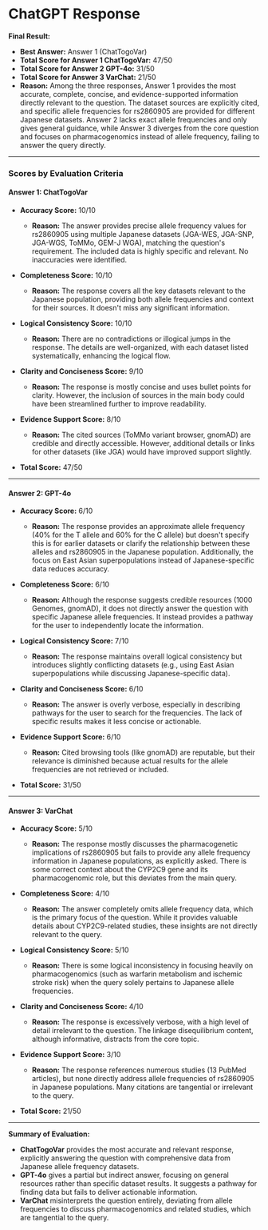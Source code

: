 # ChatGPT Response

**Final Result:**
- **Best Answer:** Answer 1 (ChatTogoVar)  
- **Total Score for Answer 1 ChatTogoVar:** 47/50  
- **Total Score for Answer 2 GPT-4o:** 31/50  
- **Total Score for Answer 3 VarChat:** 21/50  
- **Reason:** Among the three responses, Answer 1 provides the most accurate, complete, concise, and evidence-supported information directly relevant to the question. The dataset sources are explicitly cited, and specific allele frequencies for rs2860905 are provided for different Japanese datasets. Answer 2 lacks exact allele frequencies and only gives general guidance, while Answer 3 diverges from the core question and focuses on pharmacogenomics instead of allele frequency, failing to answer the query directly.

---

### **Scores by Evaluation Criteria**

#### **Answer 1: ChatTogoVar**
- **Accuracy Score:** 10/10  
  - **Reason:** The answer provides precise allele frequency values for rs2860905 using multiple Japanese datasets (JGA-WES, JGA-SNP, JGA-WGS, ToMMo, GEM-J WGA), matching the question's requirement. The included data is highly specific and relevant. No inaccuracies were identified.  

- **Completeness Score:** 10/10  
  - **Reason:** The response covers all the key datasets relevant to the Japanese population, providing both allele frequencies and context for their sources. It doesn't miss any significant information.  

- **Logical Consistency Score:** 10/10  
  - **Reason:** There are no contradictions or illogical jumps in the response. The details are well-organized, with each dataset listed systematically, enhancing the logical flow.  

- **Clarity and Conciseness Score:** 9/10  
  - **Reason:** The response is mostly concise and uses bullet points for clarity. However, the inclusion of sources in the main body could have been streamlined further to improve readability.  

- **Evidence Support Score:** 8/10  
  - **Reason:** The cited sources (ToMMo variant browser, gnomAD) are credible and directly accessible. However, additional details or links for other datasets (like JGA) would have improved support slightly.  

- **Total Score:** 47/50  

---

#### **Answer 2: GPT-4o**
- **Accuracy Score:** 6/10  
  - **Reason:** The response provides an approximate allele frequency (40% for the T allele and 60% for the C allele) but doesn't specify this is for earlier datasets or clarify the relationship between these alleles and rs2860905 in the Japanese population. Additionally, the focus on East Asian superpopulations instead of Japanese-specific data reduces accuracy.  

- **Completeness Score:** 6/10  
  - **Reason:** Although the response suggests credible resources (1000 Genomes, gnomAD), it does not directly answer the question with specific Japanese allele frequencies. It instead provides a pathway for the user to independently locate the information.  

- **Logical Consistency Score:** 7/10  
  - **Reason:** The response maintains overall logical consistency but introduces slightly conflicting datasets (e.g., using East Asian superpopulations while discussing Japanese-specific data).  

- **Clarity and Conciseness Score:** 6/10  
  - **Reason:** The answer is overly verbose, especially in describing pathways for the user to search for the frequencies. The lack of specific results makes it less concise or actionable.  

- **Evidence Support Score:** 6/10  
  - **Reason:** Cited browsing tools (like gnomAD) are reputable, but their relevance is diminished because actual results for the allele frequencies are not retrieved or included.  

- **Total Score:** 31/50  

---

#### **Answer 3: VarChat**
- **Accuracy Score:** 5/10  
  - **Reason:** The response mostly discusses the pharmacogenetic implications of rs2860905 but fails to provide any allele frequency information in Japanese populations, as explicitly asked. There is some correct context about the CYP2C9 gene and its pharmacogenomic role, but this deviates from the main query.  

- **Completeness Score:** 4/10  
  - **Reason:** The answer completely omits allele frequency data, which is the primary focus of the question. While it provides valuable details about CYP2C9-related studies, these insights are not directly relevant to the query.  

- **Logical Consistency Score:** 5/10  
  - **Reason:** There is some logical inconsistency in focusing heavily on pharmacogenomics (such as warfarin metabolism and ischemic stroke risk) when the query solely pertains to Japanese allele frequencies.  

- **Clarity and Conciseness Score:** 4/10  
  - **Reason:** The response is excessively verbose, with a high level of detail irrelevant to the question. The linkage disequilibrium content, although informative, distracts from the core topic.  

- **Evidence Support Score:** 3/10  
  - **Reason:** The response references numerous studies (13 PubMed articles), but none directly address allele frequencies of rs2860905 in Japanese populations. Many citations are tangential or irrelevant to the query.  

- **Total Score:** 21/50  

---

**Summary of Evaluation:**
- **ChatTogoVar** provides the most accurate and relevant response, explicitly answering the question with comprehensive data from Japanese allele frequency datasets.  
- **GPT-4o** gives a partial but indirect answer, focusing on general resources rather than specific dataset results. It suggests a pathway for finding data but fails to deliver actionable information.  
- **VarChat** misinterprets the question entirely, deviating from allele frequencies to discuss pharmacogenomics and related studies, which are tangential to the query.